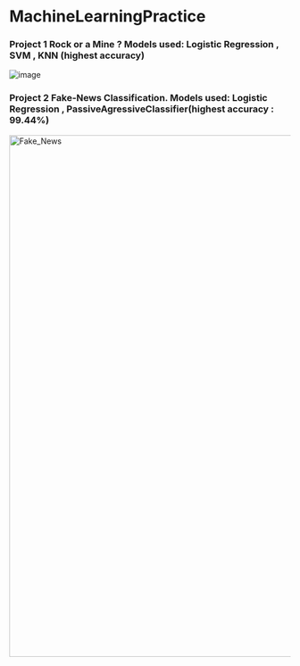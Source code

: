 # MachineLearningPractice

### Project 1 Rock or a Mine ? Models used: Logistic Regression , SVM , KNN (highest accuracy)
![image](https://github.com/Geeky-Sam01/MachineLearningPractise/assets/71366418/9e4208de-cda1-4aaf-8e3d-85d6993aa7f0)

### Project 2 Fake-News Classification. Models used: Logistic Regression , PassiveAgressiveClassifier(highest accuracy : 99.44%)
<img width="935" alt="Fake_News" src="https://github.com/Geeky-Sam01/MachineLearningPractise/assets/71366418/68db7923-f2a9-4de5-9c85-6e8123599741"> 
